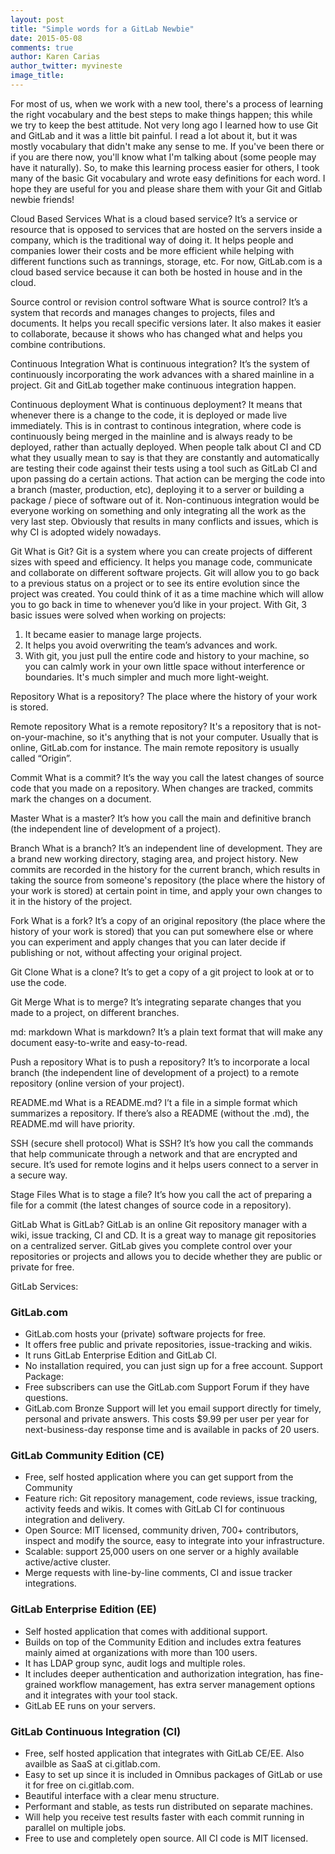```yaml
---
layout: post
title: "Simple words for a GitLab Newbie"
date: 2015-05-08
comments: true
author: Karen Carias
author_twitter: myvineste
image_title: 
---
```

For most of us, when we work with a new tool, there's a process of learning the right vocabulary and the best steps to make things happen; this while we try to keep the best attitude. Not very long ago I learned how to use Git and GitLab and it was a little bit painful. I read a lot about it, but it was mostly vocabulary that didn't make any sense to me. If you've been there or if you are there now, you'll know what I'm talking about (some people may have it naturally). 
So, to make this learning process easier for others, I took many of the basic Git vocabulary and wrote easy definitions for each word. I hope they are useful for you and please share them with your Git and Gitlab newbie friends!

<!--more-->

Cloud Based Services
What is a cloud based service? It’s a service or resource that is opposed to services that are hosted on the servers inside a company, which is the traditional way of doing it. It helps people and companies lower their costs and be more efficient while helping with different functions such as trannings, storage, etc. 
For now, GitLab.com is a cloud based service because it can both be hosted in house and in the cloud.

Source control or revision control software
What is source control? It’s a system that records and manages changes to projects, files and documents. It helps you recall specific versions later. It also makes it easier to collaborate, because it shows who has changed what and helps you combine contributions.

Continuous Integration
What is continuous integration? It’s the system of continuously incorporating the work advances with a shared mainline in a project. Git and GitLab together make continuous integration happen.

Continuous deployment
What is continuous deployment? It means that whenever there is a change to the code, it is deployed or made live immediately. This is in contrast to continous integration, where code is continuously being merged in the mainline and is always ready to be deployed, rather than actually deployed.
When people talk about CI and CD what they usually mean to say is that they are constantly and automatically are testing their code against their tests using a tool such as GitLab CI and upon passing do a certain actions. That action can be merging the code into a branch (master, production, etc), deploying it to a server or building a package / piece of software out of it.
Non-continuous integration would be everyone working on something and only integrating all the work as the very last step. Obviously that results in many conflicts and issues, which is why CI is adopted widely nowadays.

Git
What is Git? Git is a system where you can create projects of different sizes with speed and efficiency. It helps you manage code, communicate and collaborate on different software projects.
Git will allow you to go back to a previous status on a project or to see its entire evolution since the project was created. 
You could think of it as a time machine which will allow you to go back in time to whenever you’d like in your project. 
With Git, 3 basic issues were solved when working on projects:
1. It became easier to manage large projects.
2. It helps you avoid overwriting the team’s advances and work.
3. With git, you just pull the entire code and history to your machine, so you can calmly work in your own little space without interference or boundaries. It's much simpler and much more light-weight.

Repository
What is a repository? The place where the history of your work is stored.

Remote repository
What is a remote repository? It's a repository that is not-on-your-machine, so it's anything that is not your computer. Usually that is online, GitLab.com for instance. The main remote repository is usually called “Origin”.

Commit
What is a commit? It’s the way you call the latest changes of source code that you made on a repository. When changes are tracked, commits mark the changes on a document.

Master
What is a master? It’s how you call the main and definitive branch (the independent line of development of a project).

Branch
What is a branch? It’s an independent line of development. They are a brand new working directory, staging area, and project history. New commits are recorded in the history for the current branch, which results in taking the source from someone's repository (the place where the history of your work is stored) at certain point in time, and apply your own changes to it in the history of the project.

Fork
What is a fork? It’s a copy of an original repository (the place where the history of your work is stored) that you can put somewhere else or where you can experiment and apply changes that you can later decide if publishing or not, without affecting your original project.

Git Clone
What is a clone? It’s to get a copy of a git project to look at or to use the code.

Git Merge
What is to merge? It’s integrating separate changes that you made to a project, on different branches. 

md: markdown
What is markdown? It’s a plain text format that will make any document easy-to-write and easy-to-read.

Push a repository 
What is to push a repository? It’s to incorporate a local branch (the independent line of development of a project) to a remote repository (online version of your project).

README.md
What is a README.md? I’t a file in a simple format which summarizes a repository. If there’s also a README (without the .md), the README.md will have priority.

SSH (secure shell protocol)
What is SSH? It’s how you call the commands that help communicate through a network and that are encrypted and secure. It’s used for remote logins and it helps users connect to a server in a secure way.

Stage Files
What is to stage a file? It’s how you call the act of preparing a file for a commit (the latest changes of source code in a repository).

GitLab
What is GitLab? GitLab is an online Git repository manager with a wiki, issue tracking, CI and CD. It is a great way to manage git repositories on a centralized server. GitLab gives you complete control over your repositories or projects and allows you to decide whether they are public or private for free. 

GitLab Services: 
### GitLab.com
* GitLab.com hosts your (private) software projects for free.
* It offers free public and private repositories, issue-tracking and wikis.
* It runs GitLab Enterprise Edition and GitLab CI.
* No installation required, you can just sign up for a free account.
Support Package:
* Free subscribers can use the GitLab.com Support Forum if they have questions.
* GitLab.com Bronze Support will let you email support directly for timely, personal and private answers. This costs $9.99 per user per year for next-business-day response time and is available in packs of 20 users.
### GitLab Community Edition (CE)
* Free, self hosted application where you can get support from the Community
* Feature rich: Git repository management, code reviews, issue tracking, activity feeds and wikis. It comes with GitLab CI for continuous integration and delivery.
* Open Source: MIT licensed, community driven, 700+ contributors, inspect and modify the source, easy to integrate into your infrastructure.
* Scalable: support 25,000 users on one server or a highly available active/active cluster.
* Merge requests with line-by-line comments, CI and issue tracker integrations.
### GitLab Enterprise Edition (EE)
* Self hosted application that comes with additional support.
* Builds on top of the Community Edition and includes extra features mainly aimed at organizations with more than 100 users. 
* It has LDAP group sync, audit logs and multiple roles. 
* It includes deeper authentication and authorization integration, has fine-grained workflow management, has extra server management options and it integrates with your tool stack. 
* GitLab EE runs on your servers.
### GitLab Continuous Integration (CI)
* Free, self hosted application that integrates with GitLab CE/EE. Also availble as SaaS at ci.gitlab.com.
* Easy to set up since it is included in Omnibus packages of GitLab or use it for free on ci.gitlab.com.
* Beautiful interface with a clear menu structure.
* Performant and stable, as tests run distributed on separate machines.
* Will help you receive test results faster with each commit running in parallel on multiple jobs.
* Free to use and completely open source. All CI code is MIT licensed.